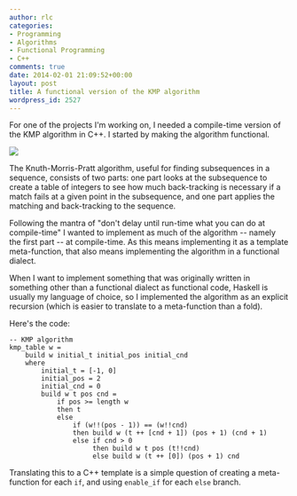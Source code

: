 ```yaml
---
author: rlc
categories:
- Programming
- Algorithms
- Functional Programming
- C++
comments: true
date: 2014-02-01 21:09:52+00:00
layout: post
title: A functional version of the KMP algorithm
wordpress_id: 2527
---
```


For one of the projects I'm working on, I needed a compile-time version of the KMP algorithm in C++. I started by making the algorithm functional.

<!--more-->

[![](http://imgs.xkcd.com/comics/haskell.png)](http://xkcd.com/1312/)

The Knuth-Morris-Pratt algorithm, useful for finding subsequences in a sequence, consists of two parts: one part looks at the subsequence to create a table of integers to see how much back-tracking is necessary if a match fails at a given point in the subsequence, and one part applies the matching and back-tracking to the sequence.

Following the mantra of "don't delay until run-time what you can do at compile-time" I wanted to implement as much of the algorithm -- namely the first part -- at compile-time. As this means implementing it as a template meta-function, that also means implementing the algorithm in a functional dialect.

When I want to implement something that was originally written in something other than a functional dialect as functional code, Haskell is usually my language of choice, so I implemented the algorithm as an explicit recursion (which is easier to translate to a meta-function than a fold).

Here's the code:

    -- KMP algorithm
    kmp_table w =
        build w initial_t initial_pos initial_cnd
        where
            initial_t = [-1, 0]
            initial_pos = 2
            initial_cnd = 0
            build w t pos cnd =
                if pos >= length w
                then t
                else
                    if (w!!(pos - 1)) == (w!!cnd)
                    then build w (t ++ [cnd + 1]) (pos + 1) (cnd + 1)
                    else if cnd > 0
                         then build w t pos (t!!cnd)
                         else build w (t ++ [0]) (pos + 1) cnd

Translating this to a C++ template is a simple question of creating a meta-function for each `if`, and using `enable_if` for each `else` branch.